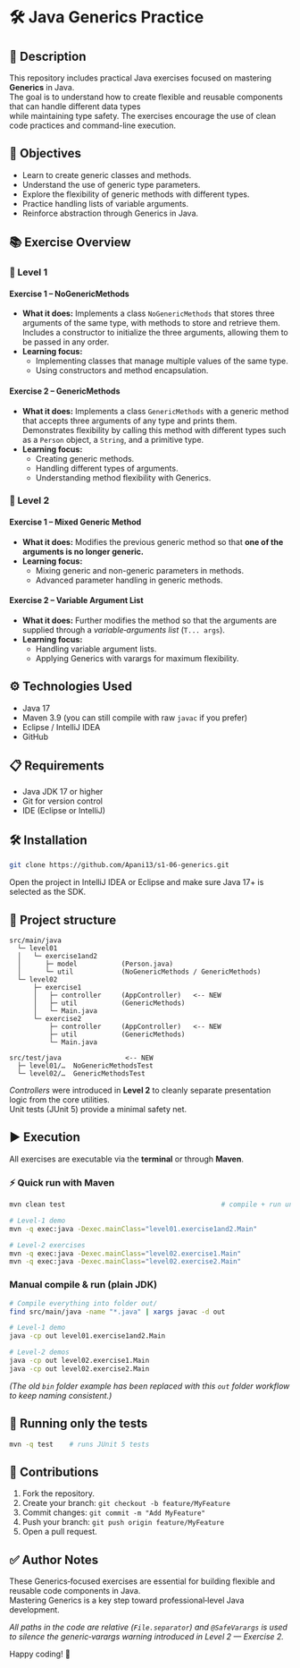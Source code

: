 # 🛠️ Java Generics Practice

## 📝 Description

This repository includes practical Java exercises focused on mastering **Generics** in Java.  
The goal is to understand how to create flexible and reusable components that can handle different data types  
while maintaining type safety. The exercises encourage the use of clean code practices and command-line execution.



## 🚀 Objectives

* Learn to create generic classes and methods.
* Understand the use of generic type parameters.
* Explore the flexibility of generic methods with different types.
* Practice handling lists of variable arguments.
* Reinforce abstraction through Generics in Java.

## 📚 Exercise Overview

### 🔹 Level 1

#### Exercise 1 – NoGenericMethods

* **What it does:** Implements a class `NoGenericMethods` that stores three arguments of the same type, with
  methods to store and retrieve them. Includes a constructor to initialize the three arguments, allowing them
  to be passed in any order.
* **Learning focus:**
  * Implementing classes that manage multiple values of the same type.
  * Using constructors and method encapsulation.

#### Exercise 2 – GenericMethods

* **What it does:** Implements a class `GenericMethods` with a generic method that accepts three arguments of any
  type and prints them. Demonstrates flexibility by calling this method with different types such as a
  `Person` object, a `String`, and a primitive type.
* **Learning focus:**
  * Creating generic methods.
  * Handling different types of arguments.
  * Understanding method flexibility with Generics.

### 🔹 Level 2

#### Exercise 1 – Mixed Generic Method

* **What it does:** Modifies the previous generic method so that **one of the arguments is no longer generic.**
* **Learning focus:**
  * Mixing generic and non-generic parameters in methods.
  * Advanced parameter handling in generic methods.

#### Exercise 2 – Variable Argument List

* **What it does:** Further modifies the method so that the arguments are supplied through a
  *variable‑arguments list* (`T... args`).
* **Learning focus:**
  * Handling variable argument lists.
  * Applying Generics with varargs for maximum flexibility.

## ⚙️ Technologies Used

* Java 17
* Maven 3.9 (you can still compile with raw `javac` if you prefer)
* Eclipse / IntelliJ IDEA
* GitHub

## 📋 Requirements

* Java JDK 17 or higher
* Git for version control
* IDE (Eclipse or IntelliJ)

## 🛠️ Installation

```bash
git clone https://github.com/Apani13/s1-06-generics.git
```

Open the project in IntelliJ IDEA or Eclipse and make sure Java 17+ is selected as the SDK.

## 📂 Project structure  <!-- <<< NEW section -->

```text
src/main/java
  └─ level01
  │   └─ exercise1and2
  │      ├─ model           (Person.java)
  │      └─ util            (NoGenericMethods / GenericMethods)
  └─ level02
      ├─ exercise1
      │   ├─ controller     (AppController)   <-- NEW
      │   ├─ util           (GenericMethods)
      │   └─ Main.java
      └─ exercise2
          ├─ controller     (AppController)   <-- NEW
          ├─ util           (GenericMethods)
          └─ Main.java

src/test/java                <-- NEW
  ├─ level01/…  NoGenericMethodsTest
  └─ level02/…  GenericMethodsTest
```

*Controllers* were introduced in **Level 2** to cleanly separate presentation logic from the core utilities.  
Unit tests (JUnit 5) provide a minimal safety net.

## ▶️ Execution

All exercises are executable via the **terminal** or through **Maven**.

### ⚡ Quick run with Maven <!-- <<< NEW -->

```bash
mvn clean test                                       # compile + run unit tests

# Level‑1 demo
mvn -q exec:java -Dexec.mainClass="level01.exercise1and2.Main"

# Level‑2 exercises
mvn -q exec:java -Dexec.mainClass="level02.exercise1.Main"
mvn -q exec:java -Dexec.mainClass="level02.exercise2.Main"
```

### Manual compile & run (plain JDK) <!-- <<< CHANGED: replaces previous bin example -->

```bash
# Compile everything into folder out/
find src/main/java -name "*.java" | xargs javac -d out

# Level‑1 demo
java -cp out level01.exercise1and2.Main

# Level‑2 demos
java -cp out level02.exercise1.Main
java -cp out level02.exercise2.Main
```

*(The old `bin` folder example has been replaced with this `out` folder workflow to keep naming consistent.)* <!-- <<< NOTE -->

## 🧪 Running only the tests  <!-- <<< NEW -->

```bash
mvn -q test    # runs JUnit 5 tests
```

## 🤝 Contributions

1. Fork the repository.  
2. Create your branch: `git checkout -b feature/MyFeature`  
3. Commit changes: `git commit -m "Add MyFeature"`  
4. Push your branch: `git push origin feature/MyFeature`  
5. Open a pull request.

## ✅ Author Notes

These Generics‑focused exercises are essential for building flexible and reusable code components in Java.  
Mastering Generics is a key step toward professional‑level Java development.

*All paths in the code are relative (`File.separator`) and `@SafeVarargs` is used to silence the generic‑varargs warning introduced in Level 2 — Exercise 2.* <!-- <<< NEW -->

Happy coding! 🚀
